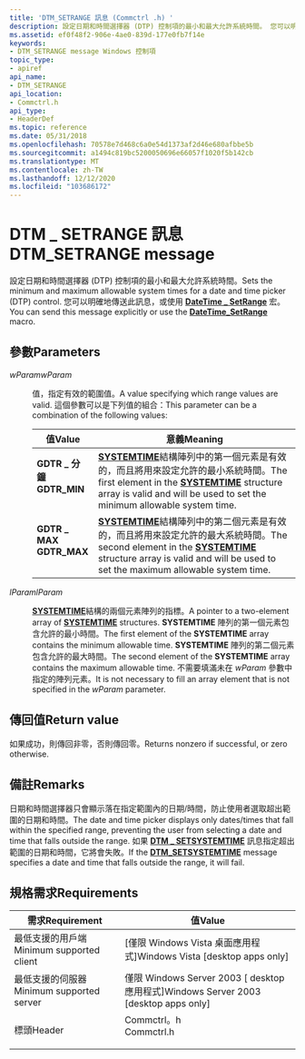 ```yaml
---
title: 'DTM_SETRANGE 訊息 (Commctrl .h) '
description: 設定日期和時間選擇器 (DTP) 控制項的最小和最大允許系統時間。 您可以明確地傳送此訊息，或使用 DateTime \_ SetRange 宏。
ms.assetid: ef0f48f2-906e-4ae0-839d-177e0fb7f14e
keywords:
- DTM_SETRANGE message Windows 控制項
topic_type:
- apiref
api_name:
- DTM_SETRANGE
api_location:
- Commctrl.h
api_type:
- HeaderDef
ms.topic: reference
ms.date: 05/31/2018
ms.openlocfilehash: 70578e7d468c6a0e54d1373af2d46e680afbbe5b
ms.sourcegitcommit: a1494c819bc5200050696e66057f1020f5b142cb
ms.translationtype: MT
ms.contentlocale: zh-TW
ms.lasthandoff: 12/12/2020
ms.locfileid: "103686172"
---
```

# <a name="dtm_setrange-message"></a><span data-ttu-id="93ecc-105">DTM \_ SETRANGE 訊息</span><span class="sxs-lookup"><span data-stu-id="93ecc-105">DTM\_SETRANGE message</span></span>

<span data-ttu-id="93ecc-106">設定日期和時間選擇器 (DTP) 控制項的最小和最大允許系統時間。</span><span class="sxs-lookup"><span data-stu-id="93ecc-106">Sets the minimum and maximum allowable system times for a date and time picker (DTP) control.</span></span> <span data-ttu-id="93ecc-107">您可以明確地傳送此訊息，或使用 [**DateTime \_ SetRange**](/windows/desktop/api/Commctrl/nf-commctrl-datetime_setrange) 宏。</span><span class="sxs-lookup"><span data-stu-id="93ecc-107">You can send this message explicitly or use the [**DateTime\_SetRange**](/windows/desktop/api/Commctrl/nf-commctrl-datetime_setrange) macro.</span></span>

## <a name="parameters"></a><span data-ttu-id="93ecc-108">參數</span><span class="sxs-lookup"><span data-stu-id="93ecc-108">Parameters</span></span>

<dl> <dt>

<span data-ttu-id="93ecc-109">*wParam*</span><span class="sxs-lookup"><span data-stu-id="93ecc-109">*wParam*</span></span> 
</dt> <dd>

<span data-ttu-id="93ecc-110">值，指定有效的範圍值。</span><span class="sxs-lookup"><span data-stu-id="93ecc-110">A value specifying which range values are valid.</span></span> <span data-ttu-id="93ecc-111">這個參數可以是下列值的組合：</span><span class="sxs-lookup"><span data-stu-id="93ecc-111">This parameter can be a combination of the following values:</span></span>



| <span data-ttu-id="93ecc-112">值</span><span class="sxs-lookup"><span data-stu-id="93ecc-112">Value</span></span>                                                                                                                                          | <span data-ttu-id="93ecc-113">意義</span><span class="sxs-lookup"><span data-stu-id="93ecc-113">Meaning</span></span>                                                                                                                                                        |
|------------------------------------------------------------------------------------------------------------------------------------------------|----------------------------------------------------------------------------------------------------------------------------------------------------------------|
| <span id="GDTR_MIN"></span><span id="gdtr_min"></span><dl> <span data-ttu-id="93ecc-114"><dt>**GDTR \_ 分鐘**</dt></span><span class="sxs-lookup"><span data-stu-id="93ecc-114"><dt>**GDTR\_MIN**</dt></span></span> </dl> | <span data-ttu-id="93ecc-115">[**SYSTEMTIME**](/windows/desktop/api/minwinbase/ns-minwinbase-systemtime)結構陣列中的第一個元素是有效的，而且將用來設定允許的最小系統時間。</span><span class="sxs-lookup"><span data-stu-id="93ecc-115">The first element in the [**SYSTEMTIME**](/windows/desktop/api/minwinbase/ns-minwinbase-systemtime) structure array is valid and will be used to set the minimum allowable system time.</span></span><br/>  |
| <span id="GDTR_MAX"></span><span id="gdtr_max"></span><dl> <span data-ttu-id="93ecc-116"><dt>**GDTR \_ MAX**</dt></span><span class="sxs-lookup"><span data-stu-id="93ecc-116"><dt>**GDTR\_MAX**</dt></span></span> </dl> | <span data-ttu-id="93ecc-117">[**SYSTEMTIME**](/windows/desktop/api/minwinbase/ns-minwinbase-systemtime)結構陣列中的第二個元素是有效的，而且將用來設定允許的最大系統時間。</span><span class="sxs-lookup"><span data-stu-id="93ecc-117">The second element in the [**SYSTEMTIME**](/windows/desktop/api/minwinbase/ns-minwinbase-systemtime) structure array is valid and will be used to set the maximum allowable system time.</span></span><br/> |



 

</dd> <dt>

<span data-ttu-id="93ecc-118">*lParam*</span><span class="sxs-lookup"><span data-stu-id="93ecc-118">*lParam*</span></span> 
</dt> <dd>

<span data-ttu-id="93ecc-119">[**SYSTEMTIME**](/windows/desktop/api/minwinbase/ns-minwinbase-systemtime)結構的兩個元素陣列的指標。</span><span class="sxs-lookup"><span data-stu-id="93ecc-119">A pointer to a two-element array of [**SYSTEMTIME**](/windows/desktop/api/minwinbase/ns-minwinbase-systemtime) structures.</span></span> <span data-ttu-id="93ecc-120">**SYSTEMTIME** 陣列的第一個元素包含允許的最小時間。</span><span class="sxs-lookup"><span data-stu-id="93ecc-120">The first element of the **SYSTEMTIME** array contains the minimum allowable time.</span></span> <span data-ttu-id="93ecc-121">**SYSTEMTIME** 陣列的第二個元素包含允許的最大時間。</span><span class="sxs-lookup"><span data-stu-id="93ecc-121">The second element of the **SYSTEMTIME** array contains the maximum allowable time.</span></span> <span data-ttu-id="93ecc-122">不需要填滿未在 *wParam* 參數中指定的陣列元素。</span><span class="sxs-lookup"><span data-stu-id="93ecc-122">It is not necessary to fill an array element that is not specified in the *wParam* parameter.</span></span>

</dd> </dl>

## <a name="return-value"></a><span data-ttu-id="93ecc-123">傳回值</span><span class="sxs-lookup"><span data-stu-id="93ecc-123">Return value</span></span>

<span data-ttu-id="93ecc-124">如果成功，則傳回非零，否則傳回零。</span><span class="sxs-lookup"><span data-stu-id="93ecc-124">Returns nonzero if successful, or zero otherwise.</span></span>

## <a name="remarks"></a><span data-ttu-id="93ecc-125">備註</span><span class="sxs-lookup"><span data-stu-id="93ecc-125">Remarks</span></span>

<span data-ttu-id="93ecc-126">日期和時間選擇器只會顯示落在指定範圍內的日期/時間，防止使用者選取超出範圍的日期和時間。</span><span class="sxs-lookup"><span data-stu-id="93ecc-126">The date and time picker displays only dates/times that fall within the specified range, preventing the user from selecting a date and time that falls outside the range.</span></span> <span data-ttu-id="93ecc-127">如果 [**DTM \_ SETSYSTEMTIME**](dtm-setsystemtime.md) 訊息指定超出範圍的日期和時間，它將會失敗。</span><span class="sxs-lookup"><span data-stu-id="93ecc-127">If the [**DTM\_SETSYSTEMTIME**](dtm-setsystemtime.md) message specifies a date and time that falls outside the range, it will fail.</span></span>

## <a name="requirements"></a><span data-ttu-id="93ecc-128">規格需求</span><span class="sxs-lookup"><span data-stu-id="93ecc-128">Requirements</span></span>



| <span data-ttu-id="93ecc-129">需求</span><span class="sxs-lookup"><span data-stu-id="93ecc-129">Requirement</span></span> | <span data-ttu-id="93ecc-130">值</span><span class="sxs-lookup"><span data-stu-id="93ecc-130">Value</span></span> |
|-------------------------------------|---------------------------------------------------------------------------------------|
| <span data-ttu-id="93ecc-131">最低支援的用戶端</span><span class="sxs-lookup"><span data-stu-id="93ecc-131">Minimum supported client</span></span><br/> | <span data-ttu-id="93ecc-132">\[僅限 Windows Vista 桌面應用程式\]</span><span class="sxs-lookup"><span data-stu-id="93ecc-132">Windows Vista \[desktop apps only\]</span></span><br/>                                        |
| <span data-ttu-id="93ecc-133">最低支援的伺服器</span><span class="sxs-lookup"><span data-stu-id="93ecc-133">Minimum supported server</span></span><br/> | <span data-ttu-id="93ecc-134">僅限 Windows Server 2003 \[ desktop 應用程式\]</span><span class="sxs-lookup"><span data-stu-id="93ecc-134">Windows Server 2003 \[desktop apps only\]</span></span><br/>                                  |
| <span data-ttu-id="93ecc-135">標頭</span><span class="sxs-lookup"><span data-stu-id="93ecc-135">Header</span></span><br/>                   | <dl> <span data-ttu-id="93ecc-136"><dt>Commctrl。h</dt></span><span class="sxs-lookup"><span data-stu-id="93ecc-136"><dt>Commctrl.h</dt></span></span> </dl> |



 

